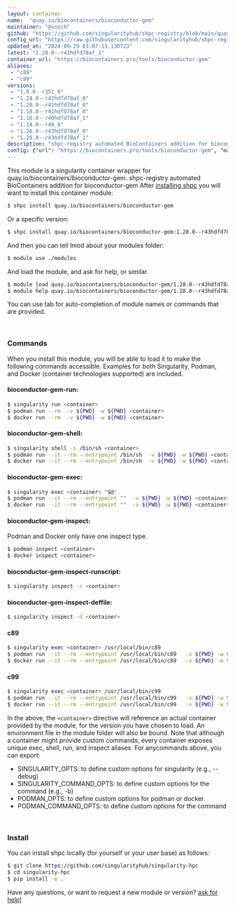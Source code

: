 ```yaml
---
layout: container
name:  "quay.io/biocontainers/bioconductor-gem"
maintainer: "@vsoch"
github: "https://github.com/singularityhub/shpc-registry/blob/main/quay.io/biocontainers/bioconductor-gem/container.yaml"
config_url: "https://raw.githubusercontent.com/singularityhub/shpc-registry/main/quay.io/biocontainers/bioconductor-gem/container.yaml"
updated_at: "2024-09-29 03:07:13.130723"
latest: "1.28.0--r43hdfd78af_1"
container_url: "https://biocontainers.pro/tools/bioconductor-gem"
aliases:
 - "c89"
 - "c99"
versions:
 - "1.8.0--r351_0"
 - "1.24.0--r42hdfd78af_0"
 - "1.20.0--r41hdfd78af_0"
 - "1.18.0--r41hdfd78af_0"
 - "1.16.0--r40hdfd78af_1"
 - "1.14.0--r40_0"
 - "1.26.0--r43hdfd78af_0"
 - "1.28.0--r43hdfd78af_1"
description: "shpc-registry automated BioContainers addition for bioconductor-gem"
config: {"url": "https://biocontainers.pro/tools/bioconductor-gem", "maintainer": "@vsoch", "description": "shpc-registry automated BioContainers addition for bioconductor-gem", "latest": {"1.28.0--r43hdfd78af_1": "sha256:4c2976598a8e00533859a5d16110431ab91ce97b73a13784241eeb86c6909a60"}, "tags": {"1.8.0--r351_0": "sha256:873506be8eecc0b7e4c612e1edd45429da7d1b2be98bc8c86c862d39cfef0f56", "1.24.0--r42hdfd78af_0": "sha256:99957cdc77198254aabe6c77e7a35fa276377d5b90aed03da8310c0421e7b475", "1.20.0--r41hdfd78af_0": "sha256:b12cc92ecf8f3e02e398dbb77d845950d2cd73a60956d41df3744271c3666625", "1.18.0--r41hdfd78af_0": "sha256:dfccac9e7a7e1c7fc916ae352fcc6871eba62be9da436274ee1c64624b056a63", "1.16.0--r40hdfd78af_1": "sha256:78d67122908f66a566a097deedc792c1978e4cb3b353ce92bf4a26d948325aa9", "1.14.0--r40_0": "sha256:40170d422558a4098991fd948fdfb9d038cbe16a7ec5a5b85e1eca853f5a4550", "1.26.0--r43hdfd78af_0": "sha256:69cacc4ee15281af67a66a1c0f4428287185bbc88653eedcc5d41198ba8face9", "1.28.0--r43hdfd78af_1": "sha256:4c2976598a8e00533859a5d16110431ab91ce97b73a13784241eeb86c6909a60"}, "docker": "quay.io/biocontainers/bioconductor-gem", "aliases": {"c89": "/usr/local/bin/c89", "c99": "/usr/local/bin/c99"}}
---
```


This module is a singularity container wrapper for quay.io/biocontainers/bioconductor-gem.
shpc-registry automated BioContainers addition for bioconductor-gem
After [installing shpc](#install) you will want to install this container module:


```bash
$ shpc install quay.io/biocontainers/bioconductor-gem
```

Or a specific version:

```bash
$ shpc install quay.io/biocontainers/bioconductor-gem:1.28.0--r43hdfd78af_1
```

And then you can tell lmod about your modules folder:

```bash
$ module use ./modules
```

And load the module, and ask for help, or similar.

```bash
$ module load quay.io/biocontainers/bioconductor-gem/1.28.0--r43hdfd78af_1
$ module help quay.io/biocontainers/bioconductor-gem/1.28.0--r43hdfd78af_1
```

You can use tab for auto-completion of module names or commands that are provided.

<br>

### Commands

When you install this module, you will be able to load it to make the following commands accessible.
Examples for both Singularity, Podman, and Docker (container technologies supported) are included.

#### bioconductor-gem-run:

```bash
$ singularity run <container>
$ podman run --rm  -v ${PWD} -w ${PWD} <container>
$ docker run --rm  -v ${PWD} -w ${PWD} <container>
```

#### bioconductor-gem-shell:

```bash
$ singularity shell -s /bin/sh <container>
$ podman run --it --rm --entrypoint /bin/sh  -v ${PWD} -w ${PWD} <container>
$ docker run --it --rm --entrypoint /bin/sh  -v ${PWD} -w ${PWD} <container>
```

#### bioconductor-gem-exec:

```bash
$ singularity exec <container> "$@"
$ podman run --it --rm --entrypoint ""  -v ${PWD} -w ${PWD} <container> "$@"
$ docker run --it --rm --entrypoint ""  -v ${PWD} -w ${PWD} <container> "$@"
```

#### bioconductor-gem-inspect:

Podman and Docker only have one inspect type.

```bash
$ podman inspect <container>
$ docker inspect <container>
```

#### bioconductor-gem-inspect-runscript:

```bash
$ singularity inspect -r <container>
```

#### bioconductor-gem-inspect-deffile:

```bash
$ singularity inspect -d <container>
```


#### c89

```bash
$ singularity exec <container> /usr/local/bin/c89
$ podman run --it --rm --entrypoint /usr/local/bin/c89   -v ${PWD} -w ${PWD} <container> -c " $@"
$ docker run --it --rm --entrypoint /usr/local/bin/c89   -v ${PWD} -w ${PWD} <container> -c " $@"
```


#### c99

```bash
$ singularity exec <container> /usr/local/bin/c99
$ podman run --it --rm --entrypoint /usr/local/bin/c99   -v ${PWD} -w ${PWD} <container> -c " $@"
$ docker run --it --rm --entrypoint /usr/local/bin/c99   -v ${PWD} -w ${PWD} <container> -c " $@"
```



In the above, the `<container>` directive will reference an actual container provided
by the module, for the version you have chosen to load. An environment file in the
module folder will also be bound. Note that although a container
might provide custom commands, every container exposes unique exec, shell, run, and
inspect aliases. For anycommands above, you can export:

 - SINGULARITY_OPTS: to define custom options for singularity (e.g., --debug)
 - SINGULARITY_COMMAND_OPTS: to define custom options for the command (e.g., -b)
 - PODMAN_OPTS: to define custom options for podman or docker
 - PODMAN_COMMAND_OPTS: to define custom options for the command

<br>

### Install

You can install shpc locally (for yourself or your user base) as follows:

```bash
$ git clone https://github.com/singularityhub/singularity-hpc
$ cd singularity-hpc
$ pip install -e .
```

Have any questions, or want to request a new module or version? [ask for help!](https://github.com/singularityhub/singularity-hpc/issues)